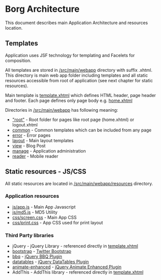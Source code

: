 Borg Architecture
=================

This document describes main Application Architecture and resources location.

Templates
---------

Application uses JSF technology for templating and Facelets for composition.

All templates are stored in [/src/main/webapp](../src/main/webapp) directory with suffix .xhtml.
This directory is main web app folder including templates and all static resources accessible from root of application (see next chapter for static resources).

Main template is [template.xhtml](../src/main/webapp/layout/template.xhtml) which defines HTML header, page header and footer.
Each page defines only page body e.g. [home.xhtml](../src/main/webapp/home.xhtml)

Directories in [/src/main/webapp](../src/main/webapp) has following meaning:

* ["root"](../src/main/webapp/) - Root folder for pages like root page (home.xhtml) or logout.xhtml
* [common](../src/main/webapp/common) - Common templates which can be included from any page
* [error](../src/main/webapp/error) - Error pages
* [layout](../src/main/webapp/layout) - Main layout templates
* [view](../src/main/webapp/view) - Blog Post
* [manage](../src/main/webapp/manage) - Application administration
* [reader](../src/main/webapp/reader) - Mobile reader


Static resources - JS/CSS
-------------------------

All static resources are located in [/src/main/webapp/resources](../src/main/webapp/resources) directory.

### Application resources

* [js/app.js](../src/main/webapp/resources/js/app.js) - Main App Javascript
* [js/md5.js](../src/main/webapp/resources/js/md5.js) - MD5 Utility
* [css/screen.css](../src/main/webapp/resources/css/screen.css) - Main App CSS
* [css/print.css](../src/main/webapp/resources/css/print.css) - App CSS used for print layout



### Third Party libraries

* jQuery - jQuery Library - referenced directly in [template.xhtml](../src/main/webapp/layout/template.xhtml)
* [bootstrap](../src/main/webapp/resources/bootstrap) - [Twitter Bootstrap](http://twitter.github.com/bootstrap/)
* [bbq](../src/main/webapp/resources/bbq) - [jQuery BBQ Plugin](http://benalman.com/projects/jquery-bbq-plugin/)
* [datatables](../src/main/webapp/resources/datatables) - [jQuery DataTables Plugin](https://datatables.net/)
* [animate-enhanced](../src/main/webapp/resources/animate-enhanced) - [jQuery Animate Enhanced Plugin](http://github.com/benbarnett/jQuery-Animate-Enhanced)
* AddThis - AddThis library - referenced directly in [template.xhtml](../src/main/webapp/layout/template.xhtml)




